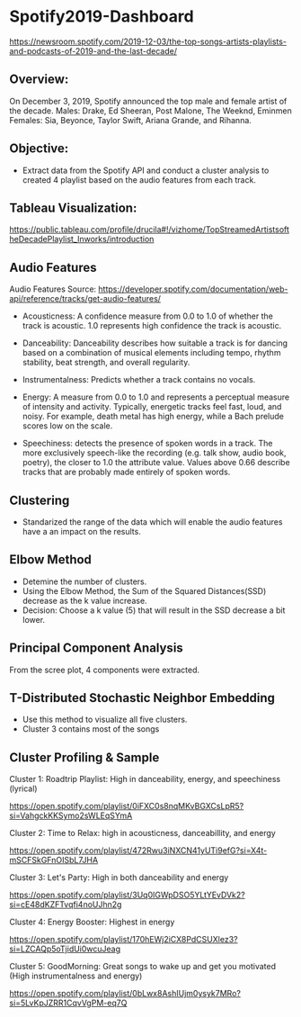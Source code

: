 # Spotify2019-Dashboard
https://newsroom.spotify.com/2019-12-03/the-top-songs-artists-playlists-and-podcasts-of-2019-and-the-last-decade/

Overview: 
--
On December 3, 2019, Spotify announced the top male and female artist of the decade. 
Males: Drake, Ed Sheeran, Post Malone, The Weeknd, Eminmen
Females: Sia, Beyonce, Taylor Swift, Ariana Grande, and Rihanna. 

Objective:
-- 
- Extract data from the Spotify API and conduct a cluster analysis to created 4 playlist based on the audio features from each track. 

Tableau Visualization: 
--
https://public.tableau.com/profile/drucila#!/vizhome/TopStreamedArtistsoftheDecadePlaylist_Inworks/introduction

Audio Features
---
Audio Features Source: https://developer.spotify.com/documentation/web-api/reference/tracks/get-audio-features/

- Acousticness: 	A confidence measure from 0.0 to 1.0 of whether the track is acoustic. 1.0 represents high confidence the track is acoustic. 

- Danceability: Danceability describes how suitable a track is for dancing based on a combination of musical elements including tempo, rhythm stability, beat strength, and overall regularity.

- Instrumentalness:	Predicts whether a track contains no vocals. 

- Energy: A measure from 0.0 to 1.0 and represents a perceptual measure of intensity and activity. Typically, energetic tracks feel fast, loud, and noisy. For example, death metal has high energy, while a Bach prelude scores low on the scale.

- Speechiness: detects the presence of spoken words in a track. The more exclusively speech-like the recording (e.g. talk show, audio book, poetry), the closer to 1.0 the attribute value. Values above 0.66 describe tracks that are probably made entirely of spoken words.

Clustering
--
- Standarized the range of the data which will enable the audio features have a an impact on the results.

Elbow Method 
--
- Detemine the number of clusters. 
- Using the Elbow Method, the Sum of the Squared Distances(SSD) decrease as the k value increase. 
- Decision: Choose a k value (5) that will result in the SSD decrease a bit lower.

Principal Component Analysis 
--
From the scree plot, 4 components were extracted. 

T-Distributed Stochastic Neighbor Embedding
--
- Use this method to visualize all five clusters. 
- Cluster 3 contains most of the songs

Cluster Profiling & Sample
-- 
Cluster 1: Roadtrip Playlist: High in danceability, energy, and speechiness (lyrical)

https://open.spotify.com/playlist/0iFXC0s8nqMKvBGXCsLpR5?si=VahgckKKSymo2sWLEqSYmA

Cluster 2: Time to Relax: high in acousticness, danceabillity, and energy

https://open.spotify.com/playlist/472Rwu3iNXCN41yUTi9efG?si=X4t-mSCFSkGFnOISbL7JHA

Cluster 3: Let's Party: High in both danceability and energy

https://open.spotify.com/playlist/3Uq0IGWpDSO5YLtYEvDVk2?si=cE48dKZFTvqfi4noUJhn2g

Cluster 4: Energy Booster: Highest in energy

https://open.spotify.com/playlist/170hEWj2iCX8PdCSUXlez3?si=LZCAQp5oTjidUi0wcuJeag

Cluster 5: GoodMorning: Great songs to wake up and get you motivated (High instrumentalness and energy)

https://open.spotify.com/playlist/0bLwx8AshIUjm0ysyk7MRo?si=5LvKpJZRR1CqvVgPM-eq7Q







